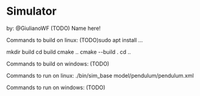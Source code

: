 # Simulator
by:
@GiulianoWF
(TODO) Name here!

Commands to build on linux:
(TODO)sudo apt install ...

mkdir build
cd build
cmake ..
cmake --build .
cd ..

Commands to build on windows:
(TODO)



Commands to run on linux:
./bin/sim_base model/pendulum/pendulum.xml



Commands to run on windows:
(TODO)